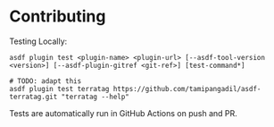 # Contributing

Testing Locally:

```shell
asdf plugin test <plugin-name> <plugin-url> [--asdf-tool-version <version>] [--asdf-plugin-gitref <git-ref>] [test-command*]

# TODO: adapt this
asdf plugin test terratag https://github.com/tamipangadil/asdf-terratag.git "terratag --help"
```

Tests are automatically run in GitHub Actions on push and PR.
